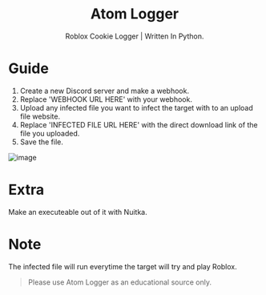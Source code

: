 <h1 align='center'>Atom Logger</h1>
<p align='center'>Roblox Cookie Logger | Written In Python.</p>

# Guide
1. Create a new Discord server and make a webhook.
2. Replace 'WEBHOOK URL HERE' with your webhook.
3. Upload any infected file you want to infect the target with to an upload file website.
4. Replace 'INFECTED FILE URL HERE' with the direct download link of the file you uploaded.
5. Save the file.

![image](https://user-images.githubusercontent.com/75665158/116757667-2f54fa00-aa17-11eb-89c1-d7726911837b.png)

# Extra
Make an executeable out of it with Nuitka.

# Note
The infected file will run everytime the target will try and play Roblox.


> Please use Atom Logger as an educational source only.
